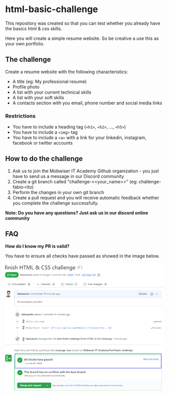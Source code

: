 # html-basic-challenge

This repository was created so that you can test whether you already have the basics html & css skills.

Here you will create a simple resume website. So be creative a use this as your own portfolio.

## The challenge

Create a resume website with the following characteristics:

- A title (eg: My professional resume)
- Profile photo
- A list with your current technical skills
- A list with your soft skills
- A contacts section with you email, phone number and social media links

### Restrictions

- You have to include a heading tag (`<h1>`, `<h2>`, ..., `<h5>`)
- You have to include a `<img>` tag
- You have to include a `<a>` with a link for your linkedin, instagram, facebook or twitter accounts

## How to do the challenge

1. Ask us to join the Mobwiser IT Academy Github organization - you just have to send us a message in our Discord community
1. Create a git branch called "challenge-<<your_name>>" (eg: challenge-fabio-rito)
1. Perform the changes in your own git branch
1. Create a pull request and you will receive automatic feedback whether you complete the challenge successfully.

**Note: Do you have any questions? Just ask us in our discord online community**

## FAQ

**How do I know my PR is valid?**

You have to ensure all checks have passed as showed in the image below.

![Checks passed](./imgs/checks-passed.png)
